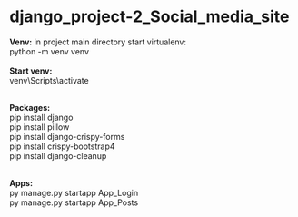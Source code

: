 # django_project-2_Social_media_site

<strong>Venv:</strong>
in project main directory start virtualenv:<br>
	python -m venv venv<br>
<br>
<strong>Start venv:</strong><br>
	venv\Scripts\activate<br>
 <br>

<strong>Packages:</strong> <br>
pip install django<br>
pip install pillow<br>
pip install django-crispy-forms<br>
pip install crispy-bootstrap4<br>
pip install django-cleanup<br>

<br>
<strong>Apps:</strong><br>
py manage.py startapp App_Login<br>
py manage.py startapp App_Posts 
